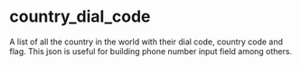 # country_dial_code
A list of all the country in the world with their dial code, country code and flag. This json is useful for building phone number input field among others.
